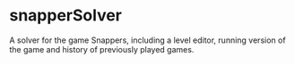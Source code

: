 snapperSolver
=============

A solver for the game Snappers, including a level editor, running version of the game and history of previously played games.